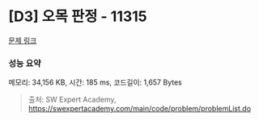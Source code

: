 # [D3] 오목 판정 - 11315 

[문제 링크](https://swexpertacademy.com/main/code/problem/problemDetail.do?contestProbId=AXaSUPYqPYMDFASQ) 

### 성능 요약

메모리: 34,156 KB, 시간: 185 ms, 코드길이: 1,657 Bytes



> 출처: SW Expert Academy, https://swexpertacademy.com/main/code/problem/problemList.do